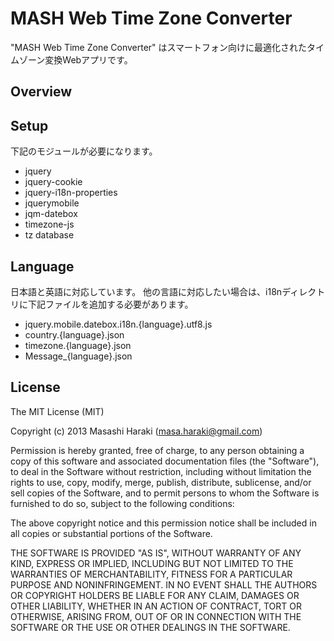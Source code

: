 ﻿# MASH Web Time Zone Converter

"MASH Web Time Zone Converter" はスマートフォン向けに最適化されたタイムゾーン変換Webアプリです。

## Overview


## Setup

下記のモジュールが必要になります。
* jquery
* jquery-cookie
* jquery-i18n-properties
* jquerymobile
* jqm-datebox
* timezone-js
* tz database

## Language

日本語と英語に対応しています。
他の言語に対応したい場合は、i18nディレクトリに下記ファイルを追加する必要があります。

* jquery.mobile.datebox.i18n.{language}.utf8.js
* country.{language}.json
* timezone.{language}.json
* Message_{language}.json

## License

The MIT License (MIT)

Copyright (c) 2013 Masashi Haraki (masa.haraki@gmail.com)

Permission is hereby granted, free of charge, to any person obtaining a copy
of this software and associated documentation files (the "Software"), to deal
in the Software without restriction, including without limitation the rights
to use, copy, modify, merge, publish, distribute, sublicense, and/or sell
copies of the Software, and to permit persons to whom the Software is
furnished to do so, subject to the following conditions:

The above copyright notice and this permission notice shall be included in
all copies or substantial portions of the Software.

THE SOFTWARE IS PROVIDED "AS IS", WITHOUT WARRANTY OF ANY KIND, EXPRESS OR
IMPLIED, INCLUDING BUT NOT LIMITED TO THE WARRANTIES OF MERCHANTABILITY,
FITNESS FOR A PARTICULAR PURPOSE AND NONINFRINGEMENT. IN NO EVENT SHALL THE
AUTHORS OR COPYRIGHT HOLDERS BE LIABLE FOR ANY CLAIM, DAMAGES OR OTHER
LIABILITY, WHETHER IN AN ACTION OF CONTRACT, TORT OR OTHERWISE, ARISING FROM,
OUT OF OR IN CONNECTION WITH THE SOFTWARE OR THE USE OR OTHER DEALINGS IN
THE SOFTWARE.
